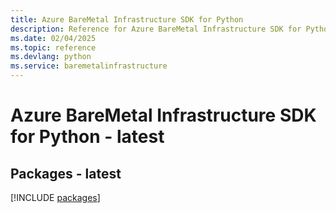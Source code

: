 ```yaml
---
title: Azure BareMetal Infrastructure SDK for Python
description: Reference for Azure BareMetal Infrastructure SDK for Python
ms.date: 02/04/2025
ms.topic: reference
ms.devlang: python
ms.service: baremetalinfrastructure
---
```

# Azure BareMetal Infrastructure SDK for Python - latest
## Packages - latest
[!INCLUDE [packages](baremetal-infrastructure-index.md)]